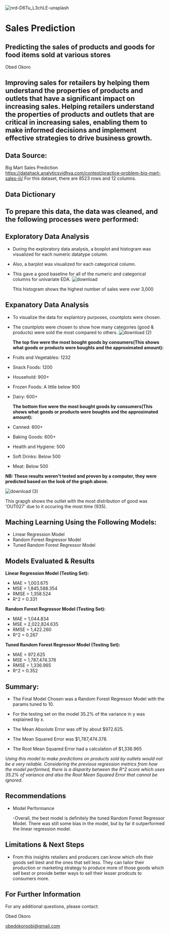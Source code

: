 ![nrd-D6Tu_L3chLE-unsplash](https://github.com/ob3dd/Prediction-of-Product-Sales/assets/133266342/c527e7c2-784c-4508-b3c7-3639cbeb4d9d)
# Sales Prediction
## Predicting the sales of products and goods for food items sold at various stores
Obed Okoro
## Improving sales for retailers by helping them understand the properties of products and outlets that have a significant impact on increasing sales. Helping retailers understand the properties of products and outlets that are critical in increasing sales, enabling them to make informed decisions and implement effective strategies to drive business growth.
## Data Source: 
Big Mart Sales Prediction https://datahack.analyticsvidhya.com/contest/practice-problem-big-mart-sales-iii/
For this dataset, there are 8523 rows and 12 columns.

## Data Dictionary
## To prepare this data, the data was cleaned, and the following processes were performed:
## Exploratory Data Analysis
- During the exploratory data analysis, a boxplot and histogram was visualized for each numeric datatype column. 
- Also, a barplot was visualized for each categorical column. 
- This gave a good baseline for all of the numeric and categorical columns for univariate EDA.
![download](https://github.com/ob3dd/Prediction-of-Product-Sales/assets/133266342/66ceba7a-33b6-4c17-ad85-cef0c2b702ee)

  This histogram shows the highest number of sales were over 3,000
  
## Expanatory Data Analysis
- To visualize the data for explantory purposes, countplots were chosen.
- The countplots were chosen to show how many categories (good & products) were sold the most compared to others.
  ![download (2)](https://github.com/ob3dd/Prediction-of-Product-Sales/assets/133266342/81945752-a760-46e6-bf8f-92dc5fc4f13f)
  
  **The top five were the most bought goods by consumers(This shows what goods or products were boughts and the approximated amount):**

- Fruits and Vegetables: 1232
- Snack Foods: 1200
- Household: 900+
- Frozen Foods: A little below 900
- Dairy: 600+
  
  **The bottom five were the most bought goods by consumers(This shows what goods or products were boughts and the approximated amount):**

- Canned: 600+
- Baking Goods: 600+
- Health and Hygiene: 500
- Soft Drinks: Below 500
- Meat: Below 500

**NB: These results weren't tested and proven by a computer, they were predicted based on the look of the graph above.**

![download (3)](https://github.com/ob3dd/Prediction-of-Product-Sales/assets/133266342/2e1a5b7d-82f9-49e0-8583-796257da3767)

This grapgh shows the outlet with the most distribution of good was 'OUT027' due to it occuring the most time (935).

## Maching Learning Using the Following Models:
- Linear Regression Model
- Random Forest Regressor Model
- Tuned Random Forest Regressor Model

## Models Evaluated & Results
**Linear Regression Model (Testing Set):**

- MAE = 1,003.675
- MSE = 1,845,588.354
- RMSE = 1,358.524
- R^2 = 0.331

**Random Forest Regressor Model (Testing Set):**

- MAE = 1,044.834
- MSE = 2,022,824.635
- RMSE = 1,422.260
- R^2 = 0.267

**Tuned Random Forest Regressor Model (Testing Set):**

- MAE = 972.625
- MSE = 1,787,474.378
- RMSE = 1,336.965
- R^2 = 0.352

## Summary:

- The Final Model Chosen was a Random Forest Regressor Model with the params tuned to 10.

- For the testing set on the model 35.2% of the variance in y was explained by x.

- The Mean Absolute Error was off by about $972.625.

- The Mean Squared Error was $1,787,474.378.

- The Root Mean Squared Error had a calculation of $1,336.965

*Using this model to make predictions on products sold by outlets would not be a very reliable. Considering the previous regression metrics from how the model performed, there is a disparity between the R^2 score which uses 35.2% of variance and also the Root Mean Squared Error that cannot be ignored.*

## Recommendations
- Model Performance

    -Overall, the best model is definitely the tuned Random Forest Regressor Model. There was still some bias in the model, but by far it outperformed the linear regression model.

## Limitations & Next Steps
- From this insights retailers and producers can know which ofn their goods sell best and the ones that sell less. They can tailor their production or marketing strategy to produce more of those goods which sell best or provide better ways to sell their lesser prodcuts to consumers more.

## For Further Information
For any additional questions, please contact:

Obed Okoro

obedokoroobi@gmail.com
